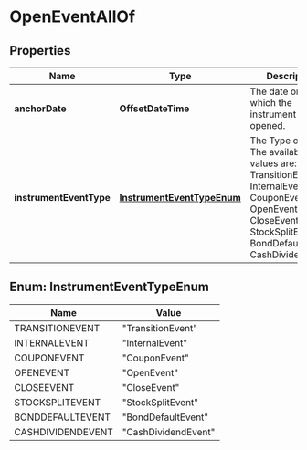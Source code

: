 

# OpenEventAllOf


## Properties

Name | Type | Description | Notes
------------ | ------------- | ------------- | -------------
**anchorDate** | **OffsetDateTime** | The date on the which the instrument was opened. |  [optional]
**instrumentEventType** | [**InstrumentEventTypeEnum**](#InstrumentEventTypeEnum) | The Type of Event. The available values are: TransitionEvent, InternalEvent, CouponEvent, OpenEvent, CloseEvent, StockSplitEvent, BondDefaultEvent, CashDividendEvent | 



## Enum: InstrumentEventTypeEnum

Name | Value
---- | -----
TRANSITIONEVENT | &quot;TransitionEvent&quot;
INTERNALEVENT | &quot;InternalEvent&quot;
COUPONEVENT | &quot;CouponEvent&quot;
OPENEVENT | &quot;OpenEvent&quot;
CLOSEEVENT | &quot;CloseEvent&quot;
STOCKSPLITEVENT | &quot;StockSplitEvent&quot;
BONDDEFAULTEVENT | &quot;BondDefaultEvent&quot;
CASHDIVIDENDEVENT | &quot;CashDividendEvent&quot;



